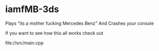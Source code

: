 # iamfMB-3ds
Plays "its a mother fucking Mercedes Benz" And Crashes your console


If you want to see how this all works check out 

file://src/main.cpp
